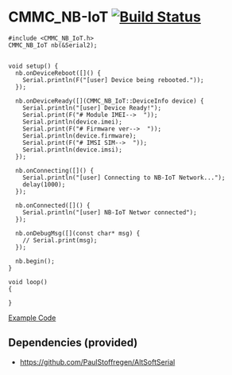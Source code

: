 # CMMC_NB-IoT  [![Build Status](https://travis-ci.org/cmmakerclub/CMMC_NB-IoT.svg?branch=master)](https://travis-ci.org/cmmakerclub/CMMC_NB-IoT)

    #include <CMMC_NB_IoT.h>
    CMMC_NB_IoT nb(&Serial2);


    void setup() {
      nb.onDeviceReboot([]() {
        Serial.println(F("[user] Device being rebooted."));
      });

      nb.onDeviceReady([](CMMC_NB_IoT::DeviceInfo device) {
        Serial.println("[user] Device Ready!");
        Serial.print(F("# Module IMEI-->  "));
        Serial.println(device.imei);
        Serial.print(F("# Firmware ver-->  "));
        Serial.println(device.firmware);
        Serial.print(F("# IMSI SIM-->  "));
        Serial.println(device.imsi);
      });

      nb.onConnecting([]() {
        Serial.println("[user] Connecting to NB-IoT Network...");
        delay(1000);
      });

      nb.onConnected([]() {
        Serial.println("[user] NB-IoT Networ connected");
      });

      nb.onDebugMsg([](const char* msg) {
        // Serial.print(msg);
      });

      nb.begin();
    }

    void loop()
    {

    }

[Example Code](https://github.com/cmmakerclub/CMMC_NB-IoT/blob/master/examples/example1/example1.ino)



## Dependencies (provided)
 - https://github.com/PaulStoffregen/AltSoftSerial
